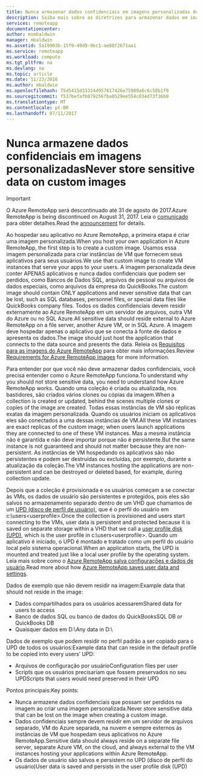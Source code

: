 ```yaml
---
title: Nunca armazenar dados confidenciais em imagens personalizadas do Azure RemoteApp | Microsoft Docs
description: Saiba mais sobre as diretrizes para armazenar dados em imagens personalizadas no Azure RemoteApp
services: remoteapp
documentationcenter: 
author: msmbaldwin
manager: mbaldwin
ms.assetid: 5a19903b-15f9-49d9-9bc1-ae80f2671aa1
ms.service: remoteapp
ms.workload: compute
ms.tgt_pltfrm: na
ms.devlang: na
ms.topic: article
ms.date: 11/23/2016
ms.author: mbaldwin
ms.openlocfilehash: 75d5415d33324d957617426e75909a6c6c58b1f9
ms.sourcegitcommit: f537befafb079256fba0529ee554c034d73f36b0
ms.translationtype: MT
ms.contentlocale: pt-BR
ms.lasthandoff: 07/11/2017
---
```

# <a name="never-store-sensitive-data-on-custom-images"></a><span data-ttu-id="c5f38-103">Nunca armazene dados confidenciais em imagens personalizadas</span><span class="sxs-lookup"><span data-stu-id="c5f38-103">Never store sensitive data on custom images</span></span>
> [!IMPORTANT]
> <span data-ttu-id="c5f38-104">O Azure RemoteApp será descontinuado até 31 de agosto de 2017.</span><span class="sxs-lookup"><span data-stu-id="c5f38-104">Azure RemoteApp is being discontinued on August 31, 2017.</span></span> <span data-ttu-id="c5f38-105">Leia o [comunicado](https://go.microsoft.com/fwlink/?linkid=821148) para obter detalhes.</span><span class="sxs-lookup"><span data-stu-id="c5f38-105">Read the [announcement](https://go.microsoft.com/fwlink/?linkid=821148) for details.</span></span>
> 
> 

<span data-ttu-id="c5f38-106">Ao hospedar seu aplicativo no Azure RemoteApp, a primeira etapa é criar uma imagem personalizada.</span><span class="sxs-lookup"><span data-stu-id="c5f38-106">When you host your own application in Azure RemoteApp, the first step is to create a custom image.</span></span> <span data-ttu-id="c5f38-107">Usamos essa imagem personalizada para criar instâncias de VM que fornecem seus aplicativos para seus usuários.</span><span class="sxs-lookup"><span data-stu-id="c5f38-107">We use that custom image to create VM instances that serve your apps to your users.</span></span> <span data-ttu-id="c5f38-108">A imagem personalizada deve conter APENAS aplicativos e nunca dados confidenciais que podem ser perdidos, como Bancos de Dados SQL, arquivos de pessoal ou arquivos de dados especiais, como arquivos da empresa do QuickBooks.</span><span class="sxs-lookup"><span data-stu-id="c5f38-108">The custom image should contain ONLY applications and never sensitive data that can be lost, such as SQL databases, personnel files, or special data files like QuickBooks company files.</span></span> <span data-ttu-id="c5f38-109">Todos os dados confidenciais devem residir externamente ao Azure RemoteApp em um servidor de arquivos, outra VM do Azure ou no SQL Azure.</span><span class="sxs-lookup"><span data-stu-id="c5f38-109">All sensitive data should reside external to Azure RemoteApp on a file server, another Azure VM, or in SQL Azure.</span></span> <span data-ttu-id="c5f38-110">A imagem deve hospedar apenas o aplicativo que se conecta à fonte de dados e apresenta os dados.</span><span class="sxs-lookup"><span data-stu-id="c5f38-110">The image should just host the application that connects to the data source and presents the data.</span></span> <span data-ttu-id="c5f38-111">Releia os [Requisitos para as imagens do Azure RemoteApp](remoteapp-imagereqs.md) para obter mais informações.</span><span class="sxs-lookup"><span data-stu-id="c5f38-111">Review [Requirements for Azure RemoteApp images](remoteapp-imagereqs.md) for more information.</span></span> 

<span data-ttu-id="c5f38-112">Para entender por que você não deve armazenar dados confidenciais, você precisa entender como o Azure RemoteApp funciona.</span><span class="sxs-lookup"><span data-stu-id="c5f38-112">To understand why you should not store sensitive data, you need to understand how Azure RemoteApp works.</span></span> <span data-ttu-id="c5f38-113">Quando uma coleção é criada ou atualizada, nos bastidores, são criados vários clones ou cópias da imagem.</span><span class="sxs-lookup"><span data-stu-id="c5f38-113">When a collection is created or updated, behind the scenes multiple clones or copies of the image are created.</span></span> <span data-ttu-id="c5f38-114">Todas essas instâncias de VM são réplicas exatas da imagem personalizada. Quando os usuários iniciam os aplicativos eles são conectados a uma dessas instâncias de VM.</span><span class="sxs-lookup"><span data-stu-id="c5f38-114">All these VM instances are exact replicas of the custom image; when users launch applications they are connected to one of these VM instances.</span></span> <span data-ttu-id="c5f38-115">Mas a mesma instância não é garantida e não deve importar porque não é persistente.</span><span class="sxs-lookup"><span data-stu-id="c5f38-115">But the same instance is not guaranteed and should not matter because they are non-persistent.</span></span> <span data-ttu-id="c5f38-116">As instâncias de VM hospedando os aplicativos são não persistentes e podem ser destruídas ou excluídas, por exemplo, durante a atualização da coleção.</span><span class="sxs-lookup"><span data-stu-id="c5f38-116">The VM instances hosting the applications are non-persistent and can be destroyed or deleted based, for example, during collection update.</span></span> 

<span data-ttu-id="c5f38-117">Depois que a coleção é provisionada e os usuários começam a se conectar às VMs, os dados de usuário são persistentes e protegidos, pois eles são salvos no armazenamento separado dentro de um VHD que chamamos de um [UPD (disco de perfil de usuário)](remoteapp-upd.md), que é o perfil do usuário em c:\users\<userprofile>.</span><span class="sxs-lookup"><span data-stu-id="c5f38-117">Once the collection is provisioned and users start connecting to the VMs, user data is persistent and protected because it is saved on separate storage within a VHD that we call a [user profile disk (UPD)](remoteapp-upd.md), which is the user profile in c:\users\<userprofile>.</span></span> <span data-ttu-id="c5f38-118">Quando um aplicativo é iniciado, o UPD é montado e tratado como um perfil do usuário local pelo sistema operacional.</span><span class="sxs-lookup"><span data-stu-id="c5f38-118">When an application starts, the UPD is mounted and treated just like a local user profile by the operating system.</span></span> <span data-ttu-id="c5f38-119">Leia mais sobre como o [Azure RemoteApp salva configurações e dados de usuário](remoteapp-upd.md).</span><span class="sxs-lookup"><span data-stu-id="c5f38-119">Read more about how [Azure RemoteApp saves user data and settings](remoteapp-upd.md).</span></span>

<span data-ttu-id="c5f38-120">Dados de exemplo que não devem residir na imagem:</span><span class="sxs-lookup"><span data-stu-id="c5f38-120">Example data that should not reside in the image:</span></span>

* <span data-ttu-id="c5f38-121">Dados compartilhados para os usuários acessarem</span><span class="sxs-lookup"><span data-stu-id="c5f38-121">Shared data for users to access</span></span>
* <span data-ttu-id="c5f38-122">Banco de dados SQL ou banco de dados do QuickBooks</span><span class="sxs-lookup"><span data-stu-id="c5f38-122">SQL DB or QuickBooks DB</span></span>
* <span data-ttu-id="c5f38-123">Quaisquer dados em D:\\</span><span class="sxs-lookup"><span data-stu-id="c5f38-123">Any data in D:\\</span></span>

<span data-ttu-id="c5f38-124">Dados de exemplo que podem residir no perfil padrão a ser copiado para o UPD de todos os usuários:</span><span class="sxs-lookup"><span data-stu-id="c5f38-124">Example data that can reside in the default profile to be copied into every users’ UPD:</span></span>

* <span data-ttu-id="c5f38-125">Arquivos de configuração por usuário</span><span class="sxs-lookup"><span data-stu-id="c5f38-125">Configuration files per user</span></span>
* <span data-ttu-id="c5f38-126">Scripts que os usuários precisariam que fossem preservados no seu UPD</span><span class="sxs-lookup"><span data-stu-id="c5f38-126">Scripts that users would need preserved in their UPD</span></span>

<span data-ttu-id="c5f38-127">Pontos principais:</span><span class="sxs-lookup"><span data-stu-id="c5f38-127">Key points:</span></span>

* <span data-ttu-id="c5f38-128">Nunca armazene dados confidenciais que possam ser perdidos na imagem ao criar uma imagem personalizada.</span><span class="sxs-lookup"><span data-stu-id="c5f38-128">Never store sensitive data that can be lost on the image when creating a custom image.</span></span>
* <span data-ttu-id="c5f38-129">Dados confidenciais sempre devem residir em um servidor de arquivos separado, VM do Azure separada, na nuvem e sempre externos às instâncias de VM que hospedam seus aplicativos no Azure RemoteApp.</span><span class="sxs-lookup"><span data-stu-id="c5f38-129">Sensitive data should always reside on a separate file server, separate Azure VM, on the cloud, and always external to the VM instances hosting your applications within Azure RemoteApp.</span></span> 
* <span data-ttu-id="c5f38-130">Os dados de usuário são salvos e persistem no UPD (disco de perfil do usuário)</span><span class="sxs-lookup"><span data-stu-id="c5f38-130">User data is saved and persists in the user profile disk (UPD)</span></span>

